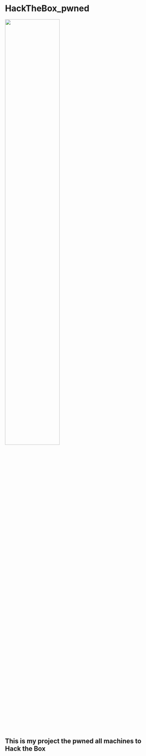 # HackTheBox_pwned
<img align="center" src = "https://lillox.info/images/htb-logo.png" width = 60% margin = auto>

## This is my project the pwned all machines to Hack the Box
